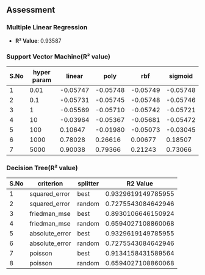 ## Assessment

### Multiple Linear Regression
- **R² Value**: 0.93587

### Support Vector Machine(R² value)

| S.No | hyper param | linear | poly | rbf | sigmoid |
|------|-------------|--------|------|-----|---------|
| 1 | 0.01 | -0.05747 | -0.05748 | -0.05749 | -0.05748 | 
| 2 | 0.1 | -0.05731 | -0.05745 | -0.05748 | -0.05746 | 
| 3 | 1 | -0.05569 | -0.05710 | -0.05742 | -0.05721 | 
| 4 | 10 | -0.03964 | -0.05367 | -0.05681 | -0.05472 | 
| 5 | 100 | 0.10647 | -0.01980 | -0.05073 | -0.03045 | 
| 6 | 1000 | 0.78028 | 0.26616 | 0.00677 | 0.18507 | 
| 7 | 5000 | 0.90038 | 0.79366 | 0.21243 | 0.73066 |


### Decision Tree(R² value)

| S.No | criterion | splitter | R2 Value |
|------|------------|----------|----------|
| 1 | squared_error | best | 0.9329619149785955 |
| 2	| squared_error | random | 0.7275543084642946 |
| 3	| friedman_mse | best | 0.8930106646150924 |
| 4	| friedman_mse | random | 0.6594027108860068 |
| 5	| absolute_error | best | 0.9329619149785955 |
| 6	| absolute_error | random | 0.7275543084642946 |
| 7	| poisson | best | 0.9134158431589564 |
| 8	| poisson | random | 0.6594027108860068 |
